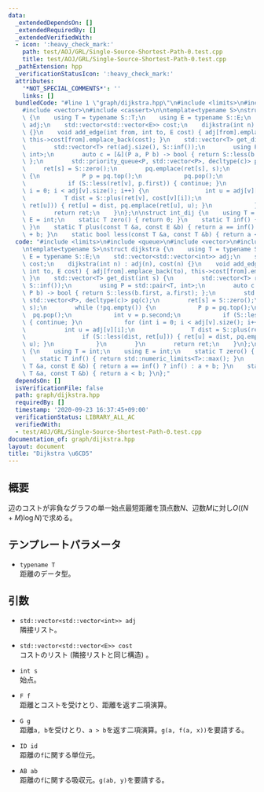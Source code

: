 ```yaml
---
data:
  _extendedDependsOn: []
  _extendedRequiredBy: []
  _extendedVerifiedWith:
  - icon: ':heavy_check_mark:'
    path: test/AOJ/GRL/Single-Source-Shortest-Path-0.test.cpp
    title: test/AOJ/GRL/Single-Source-Shortest-Path-0.test.cpp
  _pathExtension: hpp
  _verificationStatusIcon: ':heavy_check_mark:'
  attributes:
    '*NOT_SPECIAL_COMMENTS*': ''
    links: []
  bundledCode: "#line 1 \"graph/dijkstra.hpp\"\n#include <limits>\n#include <queue>\n\
    #include <vector>\n#include <cassert>\n\ntemplate<typename S>\nstruct dijkstra\
    \ {\n    using T = typename S::T;\n    using E = typename S::E;\n    std::vector<std::vector<int>>\
    \ adj;\n    std::vector<std::vector<E>> cost;\n    dijkstra(int n) : adj(n), cost(n)\
    \ {}\n    void add_edge(int from, int to, E cost) { adj[from].emplace_back(to),\
    \ this->cost[from].emplace_back(cost); }\n    std::vector<T> get_dist(int s) {\n\
    \        std::vector<T> ret(adj.size(), S::inf());\n        using P = std::pair<T,\
    \ int>;\n        auto c = [&](P a, P b) -> bool { return S::less(b.first, a.first);\
    \ };\n        std::priority_queue<P, std::vector<P>, decltype(c)> pq(c);\n   \
    \     ret[s] = S::zero();\n        pq.emplace(ret[s], s);\n        while (!pq.empty())\
    \ {\n            P p = pq.top();\n            pq.pop();\n            int v = p.second;\n\
    \            if (S::less(ret[v], p.first)) { continue; }\n            for (int\
    \ i = 0; i < adj[v].size(); i++) {\n                int u = adj[v][i];\n     \
    \           T dist = S::plus(ret[v], cost[v][i]);\n                if (S::less(dist,\
    \ ret[u])) { ret[u] = dist, pq.emplace(ret[u], u); }\n            }\n        }\n\
    \        return ret;\n    }\n};\n\nstruct int_dij {\n    using T = int;\n    using\
    \ E = int;\n    static T zero() { return 0; }\n    static T inf() { return std::numeric_limits<T>::max();\
    \ }\n    static T plus(const T &a, const E &b) { return a == inf() ? inf() : a\
    \ + b; }\n    static bool less(const T &a, const T &b) { return a < b; }\n};\n"
  code: "#include <limits>\n#include <queue>\n#include <vector>\n#include <cassert>\n\
    \ntemplate<typename S>\nstruct dijkstra {\n    using T = typename S::T;\n    using\
    \ E = typename S::E;\n    std::vector<std::vector<int>> adj;\n    std::vector<std::vector<E>>\
    \ cost;\n    dijkstra(int n) : adj(n), cost(n) {}\n    void add_edge(int from,\
    \ int to, E cost) { adj[from].emplace_back(to), this->cost[from].emplace_back(cost);\
    \ }\n    std::vector<T> get_dist(int s) {\n        std::vector<T> ret(adj.size(),\
    \ S::inf());\n        using P = std::pair<T, int>;\n        auto c = [&](P a,\
    \ P b) -> bool { return S::less(b.first, a.first); };\n        std::priority_queue<P,\
    \ std::vector<P>, decltype(c)> pq(c);\n        ret[s] = S::zero();\n        pq.emplace(ret[s],\
    \ s);\n        while (!pq.empty()) {\n            P p = pq.top();\n          \
    \  pq.pop();\n            int v = p.second;\n            if (S::less(ret[v], p.first))\
    \ { continue; }\n            for (int i = 0; i < adj[v].size(); i++) {\n     \
    \           int u = adj[v][i];\n                T dist = S::plus(ret[v], cost[v][i]);\n\
    \                if (S::less(dist, ret[u])) { ret[u] = dist, pq.emplace(ret[u],\
    \ u); }\n            }\n        }\n        return ret;\n    }\n};\n\nstruct int_dij\
    \ {\n    using T = int;\n    using E = int;\n    static T zero() { return 0; }\n\
    \    static T inf() { return std::numeric_limits<T>::max(); }\n    static T plus(const\
    \ T &a, const E &b) { return a == inf() ? inf() : a + b; }\n    static bool less(const\
    \ T &a, const T &b) { return a < b; }\n};"
  dependsOn: []
  isVerificationFile: false
  path: graph/dijkstra.hpp
  requiredBy: []
  timestamp: '2020-09-23 16:37:45+09:00'
  verificationStatus: LIBRARY_ALL_AC
  verifiedWith:
  - test/AOJ/GRL/Single-Source-Shortest-Path-0.test.cpp
documentation_of: graph/dijkstra.hpp
layout: document
title: "Dijkstra \u6CD5"
---
```


## 概要
辺のコストが非負なグラフの単一始点最短距離を頂点数$N$、辺数$M$に対し$O((N+M)\log N)$で求める。

## テンプレートパラメータ
- `typename T`  
距離のデータ型。

## 引数
- `std::vector<std::vector<int>> adj`  
隣接リスト。

- `std::vector<std::vector<E>> cost`  
コストのリスト (隣接リストと同じ構造) 。

- `int s`  
始点。

- `F f`  
距離とコストを受けとり、距離を返す二項演算。

- `G g`  
距離`a, b`を受けとり、`a > b`を返す二項演算。`g(a, f(a, x))`を要請する。

- `ID id`  
距離の`f`に関する単位元。

- `AB ab`  
距離の`f`に関する吸収元。`g(ab, y)`を要請する。